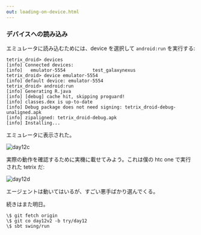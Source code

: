 ```yaml
---
out: loading-on-device.html
---
```


### デバイスへの読み込み

エミュレータに読み込むためには、device を選択して `android:run` を実行する:

```
tetrix_droid> devices
[info] Connected devices:
[info]   emulator-5554          test_galaxynexus
tetrix_droid> device emulator-5554
[info] default device: emulator-5554
tetrix_droid> android:run
[info] Generating R.java
[info] [debug] cache hit, skipping proguard!
[info] classes.dex is up-to-date
[info] Debug package does not need signing: tetrix_droid-debug-unaligned.apk
[info] zipaligned: tetrix_droid-debug.apk
[info] Installing...
```

エミュレータに表示された。

![day12c](http://eed3si9n.com/images/tetrix-in-scala-day12c.png)

実際の動作を確認するために実機に載せてみよう。これは僕の htc one で実行された tetrix だ:

![day12d](http://eed3si9n.com/images/tetrix-in-scala-day12d.jpg)

エージェントは動いてはいるが、すごい悪手ばかり選んでくる。

続きはまた明日。

```
\$ git fetch origin
\$ git co day12v2 -b try/day12
\$ sbt swing/run
```
